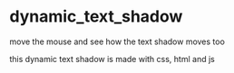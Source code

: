 # dynamic_text_shadow
move the mouse and see how the text shadow moves too

this dynamic text shadow is made with css, html and js
